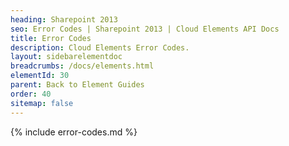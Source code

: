 ```yaml
---
heading: Sharepoint 2013
seo: Error Codes | Sharepoint 2013 | Cloud Elements API Docs
title: Error Codes
description: Cloud Elements Error Codes.
layout: sidebarelementdoc
breadcrumbs: /docs/elements.html
elementId: 30
parent: Back to Element Guides
order: 40
sitemap: false
---
```


{% include error-codes.md %}
